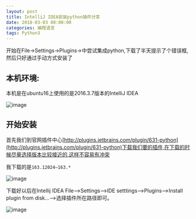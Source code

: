 ```yaml
---
layout: post
title: IntelliJ IDEA安装python插件分享
date: 2018-03-03 00:00:00
categories: 编程语言
tags: Python3
---
```


开始在File->Settings->Plugins->中尝试集成python,下载了半天提示了个错误框,然后只好通过手动方式安装了

## 本机环境:

本机是在ubuntu16上使用的是2016.3.7版本的IntelliJ IDEA

![image](https://i.loli.net/2019/07/02/5d1aaeff28cc824539.jpg)

## 开始安装

首先我们到官网插件中心[http://plugins.jetbrains.com/plugin/631-python](http://plugins.jetbrains.com/plugin/631-python)下载我们要的插件,在下载的时候尽量选择版本比较接近的,这样不容易有冲突

我下载的是`163.12024—163.*`

![image](https://i.loli.net/2019/07/02/5d1aaf019e81967760.jpg)

下载好以后在Intellij IDEA File——>Settings——>IDE setttings——>Plugins——>Install plugin from disk…——>选择插件所在路径即可。

![image](https://i.loli.net/2019/07/02/5d1aaf0d989ff16995.jpg)